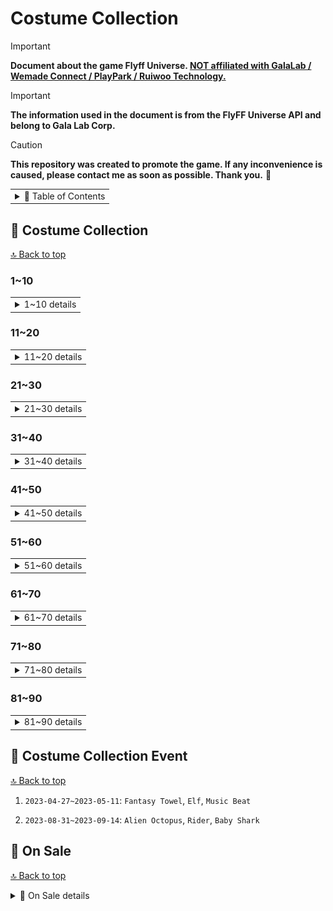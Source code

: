 # Costume Collection

> [!IMPORTANT]
> **Document about the game Flyff Universe. <ins>NOT affiliated with GalaLab / Wemade Connect / PlayPark / Ruiwoo Technology.</ins>**

> [!IMPORTANT]
> **The information used in the document is from the FlyFF Universe API and belong to Gala Lab Corp.**

> [!CAUTION]
> **This repository was created to promote the game. If any inconvenience is caused, please contact me as soon as possible. Thank you.** 🙏

<!-- Copyright 2024 © Gala Lab Corp. All Rights Reserved. -->

<table><tr><td><details><summary>📁 Table of Contents</summary>

- [Costume Collection](#costume-collection)
  - [👔 Costume Collection](#-costume-collection)
    - [1~10](#110)
    - [11~20](#1120)
    - [21~30](#2130)
    - [31~40](#3140)
    - [41~50](#4150)
    - [51~60](#5160)
    - [61~70](#6170)
    - [71~80](#7180)
    - [81~90](#8190)
  - [🎉 Costume Collection Event](#-costume-collection-event)
  - [🛒 On Sale](#-on-sale)
    - [Black Friday Costume Lucky Box](#black-friday-costume-lucky-box)
    - [🍀 costume lucky box on sale](#-costume-lucky-box-on-sale)

</details></td></tr></table>

## 👔 Costume Collection

[🔝 Back to top](#costume-collection)

### 1~10

<table><tr><td><details><summary>1~10 details</summary>

<br>

1. `2022-05-18`: `Casual Summer`

   * Suit / Shoes

   * Coral `2%`, Purple `4%`, White `6%`, Blue `8%`, Black `10%`

2. `2022-06-08`: `Fantasy Towel`

   * Hat / Suit / Shoes

   * Purple `2%`, Green `4%`, Black `6%`, Blue `6%`, White `8%`, Orange `10%`

3. `2022-06-21`: `Elf`

   * Hat / Suit / Shoes / Gloves

   * Green `10%`, Purple `6%`, Blue `2%`, Red `4%`, White `2%`, Black `8%`

<div align="center"><img src="./costume_collection/03.Elf.jpg" alt="03.Elf.jpg" width="300"/></div>

4. `2022-07-05`: `Music Beat`

   * Hat / Suit / Shoes / Gloves

<div align="center"><img src="./costume_collection/04.Music%20Beat.jpg" alt="04.Music Beat.jpg" width="300"/></div>

5. `2022-07-19`: `Alien Octopus`

   * Hat / Suit / Shoes / Gloves

<div align="center"><img src="./costume_collection/05.Alien%20Octopus.jpg" alt="05.Alien Octopus.jpg" width="300"/></div>

6. `2022-08-02`: `Rider`

   * Hat / Suit / Shoes / Gloves

<div align="center"><img src="./costume_collection/06.Rider.jpg" alt="06.Rider.jpg" width="300"/></div>

7. `2022-08-17`: `Baby Shark`

   * Hat / Suit / Shoes

<div align="center"><img src="./costume_collection/07.Baby%20Shark.jpg" alt="07.Baby Shark.jpg" width="300"/></div>

8. `2022-08-30`: `Shade Child`

   * Hat / Suit / Shoes / Gloves

<div align="center"><img src="./costume_collection/08.Shade%20Child.jpg" alt="08.Shade Child.jpg" width="300"/></div>

9.  `2022-09-15`: `Menhera Kei`

   * Hat / Suit / Shoes / Mask / Cloak

<div align="center"><img src="./costume_collection/09.Menhera%20Kei.jpg" alt="09.Menhera Kei.jpg" width="300"/></div>

10. `2022-09-29`: `Gummy Bear`

   * Hat / Suit / Shoes / Mask / Cloak

<div align="center"><img src="./costume_collection/10.Gummy%20Bear.jpg" alt="10.Gummy Bear.jpg" width="300"/></div>

</details></td></tr></table>

### 11~20

<table><tr><td><details><summary>11~20 details</summary>

<br>

11. `2022-10-14`: `Autumn`

   * Hat / Suit / Shoes / Cloak

<div align="center"><img src="./costume_collection/11.Autumn.jpg" alt="11.Autumn.jpg" width="300"/></div>

12. `2022-10-27`: `Halloween Bat`

   * Hat / Suit / Shoes / Gloves / Mask / Cloak

<div align="center"><img src="./costume_collection/12.Halloween%20Bat.jpg" alt="12.Halloween Bat.jpg" width="300"/></div>

13. `2022-11-17`: `Sport Pop`

   * Hat / Suit / Boots / Glasses / Cloak (Bag)

<div align="center"><img src="./costume_collection/13.Sport%20Pop.jpg" alt="13.Sport Pop.jpg" width="300"/></div>

14. `2022-12-01`: `Disco`

   * Hat / Suit / Boots / Glasses / Cloak (Bag)

<div align="center"><img src="./costume_collection/14.Disco.jpg" alt="14.Disco.jpg" width="300"/></div>

15. `2022-12-15`: `Wolf & Rabbit`

   * Hat / Suit / Boots / Gloves

<div align="center"><img src="./costume_collection/15.Wolf%20%26%20Rabbit.jpg" alt="15.Wolf & Rabbit.jpg" width="300"/></div>

16. `2023-01-05`: `Winter Wizard`

   * Hat / Suit / Hands / Boots / Glasses / Cloak (Bag)

<div align="center"><img src="./costume_collection/16.Winter%20Wizard.jpg" alt="16.Winter Wizard.jpg" width="300"/></div>

17. `2023-01-19`: `Winter Casual`

   * Hat / Suit / Hands / Shoes / Cloak (Backpack)

<div align="center"><img src="./costume_collection/17.Winter%20Casual.jpg" alt="17.Winter Casual.jpg" width="300"/></div>

18. `2023-02-02`: `Foxy`

   * Hat / Suit / Shoes / Cloak (Backpack) / Mask

<div align="center"><img src="./costume_collection/18.Foxy.jpg" alt="18.Foxy.jpg" width="300"/></div>

19. `2023-02-16`: `Valentine’s Rabbit`

   * Hat / Suit / Shoes / Cloak (Backpack)

<div align="center"><img src="./costume_collection/19.Valentine’s%20Rabbit.jpg" alt="19.Valentine’s Rabbit.jpg" width="300"/></div>

20. `2023-03-02`: `Cacti`

   * Hat / Suit / Shoes / Cloak (Backpack) / Mask (Lollipop)

<div align="center"><img src="./costume_collection/20.Cacti.jpg" alt="20.Cacti.jpg" width="300"/></div>

</details></td></tr></table>

### 21~30

<table><tr><td><details><summary>21~30 details</summary>

<br>

21. `2023-03-16`: `Modern Sportswear`

   * Hat / Suit / Shoes / Cloak (Backpack)

<div align="center"><img src="./costume_collection/21.Modern%20Sportswear.jpg" alt="21.Modern Sportswear.jpg" width="300"/></div>

22. `2023-03-30`: `Future Runner`

   * Hat / Suit / Shoes / Cloak (Backpack)

<div align="center"><img src="./costume_collection/22.Future%20Runner.jpg" alt="22.Future Runner.jpg" width="300"/></div>

23. `2023-04-13`: `Easter Gambler`

   * Hat / Suit / Shoes / Cloak (Backpack)

<div align="center"><img src="./costume_collection/23.Easter%20Gambler.jpg" alt="23.Easter Gambler.jpg" width="300"/></div>

24. `2023-04-27`: `Easter Magic`

   * Hat / Suit / Shoes / Mask (Glasses) / Cloak (Backpack)

<div align="center"><img src="./costume_collection/24.Easter%20Magic.jpg" alt="24.Easter Magic.jpg" width="300"/></div>

25. `2023-05-11`: `White Stripes`

   * Hat / Suit / Shoes / Cloak (Backpack)

<div align="center"><img src="./costume_collection/25.White%20Stripes.jpg" alt="25.White Stripes.jpg" width="300"/></div>

26. `2023-05-25`: `Japanese Uniform`

   * Hat / Suit / Shoes / Cloak (Backpack)

<div align="center"><img src="./costume_collection/26.Japanese%20Uniform.jpg" alt="26.Japanese Uniform.jpg" width="300"/></div>

27. `2023-06-08`: `Madrigal Guardians`

   * Helmet / Suit / Gauntlets / Shoes

<div align="center"><img src="./costume_collection/27.Madrigal%20Guardians.jpg" alt="27.Madrigal Guardians.jpg" width="300"/></div>

28. `2023-06-22`: `Neo`

   * Helmet / Suit / Shoes / Wings (Cloak) / Glasses (Mask)

<div align="center"><img src="./costume_collection/28.Neo.jpg" alt="28.Neo.jpg" width="300"/></div>

29. `2023-06-29`: `Idol`

   * Helmet / Suit / Gauntlets / Shoes

<div align="center"><img src="./costume_collection/29.Idol.jpg" alt="29.Idol.jpg" width="300"/></div>

30. `2023-07-06`: `AI Frog`

   * Helmet / Suit / Shoes / Backpack (Cloak) / Lollipop (Mask)

<div align="center"><img src="./costume_collection/30.AI%20Frog.jpg" alt="30.AI Frog.jpg" width="300"/></div>

</details></td></tr></table>

### 31~40

<table><tr><td><details><summary>31~40 details</summary>

<br>

31. `2023-07-20`: `Cake Kingdom`

   * Hat / Suit / Hands / Shoes

<div align="center"><img src="./costume_collection/31.Cake%20Kingdom.jpg" alt="31.Cake Kingdom.jpg" width="300"/></div>

32. `2023-08-03`: `AI Casual`

   * Helmet / Suit / Shoes

<div align="center"><img src="./costume_collection/32.AI%20Casual.jpg" alt="32.AI Casual.jpg" width="300"/></div>

33. `2023-08-17`: `AI Yukata`

   * Helmet / Suit / Shoes

<div align="center"><img src="./costume_collection/33.AI%20Yukata.jpg" alt="33.AI Yukata.jpg" width="300"/></div>

34. `2023-08-31`: `Police`

   * Helmet / Suit / Shoes

<div align="center"><img src="./costume_collection/34.Police.jpg" alt="34.Police.jpg" width="300"/></div>

35. `2023-09-14`: `2023 Summer`

   * Hat / Suit / Shoes / Back-Worn Hat / Glasses

<div align="center"><img src="./costume_collection/35.2023%20Summer.jpg" alt="35.2023 Summer.jpg" width="300"/></div>

36. `2023-09-26`: `Star`

   * Hat / Suit / Shoes / Backpack / Glasses

<div align="center"><img src="./costume_collection/36.Star.jpg" alt="36.Star.jpg" width="300"/></div>

37. `2023-10-12`: `Oni`

   * Hat / Suit / Shoes / Backpack / Mask

<div align="center"><img src="./costume_collection/37.Oni.jpg" alt="37.Oni.jpg" width="300"/></div>

38. `2023-10-26`: `Exorcist`

   * Hat / Suit / Shoes / Cloak

<div align="center"><img src="./costume_collection/38.Exorcist.jpg" alt="38.Exorcist.jpg" width="300"/></div>

39. `2023-11-02`: `Modern Halloween`

   * Hat / Suit / Shoes / Backpack / Mask

<div align="center"><img src="./costume_collection/39.Modern%20Halloween.jpg" alt="39.Modern%20Halloween.jpg" width="300"/></div>

40. `2023-11-09`: `Military 2023`

   * Hat / Suit / Hands / Shoes / Cloak

<div align="center"><img src="./costume_collection/40.Military%202023.jpg" alt="40.Military%202023.jpg" width="300"/></div>

</details></td></tr></table>

### 41~50

<table><tr><td><details><summary>41~50 details</summary>

<br>

41. `2023-11-23`: `Thanksgiving`

   * Hat / Suit / Shoes

<div align="center"><img src="./costume_collection/41.Thanks_Giving_Costume.jpg" alt="41.Thanks_Giving_Costume.jpg" width="300"/></div>

42. `2023-12-08`: `Carnival Traveler`

   * Hat / Suit / Shoes / Backpack / Glasses

<div align="center"><img src="./costume_collection/42.Carnival_Traveler.jpg" alt="42.Carnival Traveler.jpg" width="300"/></div>

43. `2023-12-21`: `Candy Cane`

   * Hat / Suit / Hands / Shoes / Backpack / Glasses

<div align="center"><img src="./costume_collection/43.Candy_Cane.jpg" alt="43.Candy_Cane.jpg" width="300"/></div>

44.  `2024-01-04`: `Artificial`

   * Hat / Suit / Hands / Shoes / Cloak

<div align="center"><img src="./costume_collection/44.Artificial.jpg" alt="44.Artificial.jpg" width="300"/></div>

45.  `2024-01-18`: `Emerald Explorer`

   * Hat / Suit / Hands / Shoes / Backpack / Swords

<div align="center"><img src="./costume_collection/45.Emerald_Explorer.jpg" alt="45.Emerald_Explorer.jpg" width="300"/></div>

46.  `2024-02-01`: `Snowy`

   * Hat / Suit / Hands / Shoes / Backpack / Glasses

<div align="center"><img src="./costume_collection/46.Snowy.jpg" alt="46.Snowy.jpg" width="300"/></div>

47. `2024-02-15`: `Valentine 2024`

   * Hat / Suit / Hands / Shoes

<div align="center"><img src="./costume_collection/47.Valentine_2024.jpg" alt="47.Valentine_2024.jpg" width="300"/></div>

48. `2024-02-22`: `Teddy Bear 2024`

   * Hat / Suit / Hands / Shoes / Mask / Backpack

<div align="center"><img src="./costume_collection/48.Teddy_Bear_2024.jpg" alt="48.Teddy_Bear_2024.jpg" width="300"/></div>

49. `2024-02-28`: `Glitch Pop`

   * Hat / Suit / Shoes / Backpack / Glasses

<div align="center"><img src="./costume_collection/49.Glitch_Pop.jpg" alt="49.Glitch_Pop.jpg" width="300"/></div>

50. `2024-03-07`: `Tiger Stripes`

   * Hat / Suit / Hands / Shoes

<div align="center"><img src="./costume_collection/50.Tiger_Stripes.jpg" alt="50.Tiger_Stripes.jpg" width="300"/></div>

</details></td></tr></table>

### 51~60

<table><tr><td><details><summary>51~60 details</summary>

<br>

51. `2024-03-14`: `Tuxedo Luxury`

   * Hat / Suit / Shoes / Mask / Cloak

<div align="center"><img src="./costume_collection/51.Tuxedo_Luxury.jpg" alt="51.Tuxedo_Luxury.jpg" width="300"/></div>

52. `2024-03-28`: `Future Easter`

   * Hat / Hands / Suit / Shoes / Cloak

<div align="center"><img src="./costume_collection/52.Future_Easter.jpg" alt="52.Future_Easter.jpg" width="300"/></div>

53. `2024-04-11`: `Shadow Hunter`

   * Hat / Hands / Suit / Shoes / Mask

<div align="center"><img src="./costume_collection/53.Shadow_Hunter.jpg" alt="53.Shadow_Hunter.jpg" width="300"/></div>

54. `2024-04-25`: `Safari Explorer`

   * Hat / Hands / Suit / Shoes / Backpack

<div align="center"><img src="./costume_collection/54.Safari_Explorer.jpg" alt="54.Safari_Explorer.jpg" width="300"/></div>

55. `2024-05-09`: `Spring Bunny 2024`

   * Hat / Hands / Suit / Shoes / Mask / Backpack

<div align="center"><img src="./costume_collection/55.Spring_Bunny_2024.jpg" alt="55.Spring_Bunny_2024.jpg" width="300"/></div>

56. `2024-05-23`: `Anniversary 2024`

   * Hat / Hands / Suit / Shoes / Mask / Backpack / Eye Patch / Bag

<div align="center"><img src="./costume_collection/56.Anniversary_2024.jpg" alt="56.Anniversary_2024.jpg" width="300"/></div>

57. `2024-06-04`: `2024 School Uniform`

   * Hair / Hands / Suit / Shoes / Backpack / Mask

<div align="center"><img src="./costume_collection/57.2024_School_Uniform.jpg" alt="57.2024_School_Uniform.jpg" width="300"/></div>

58. `2024-06-13`: `Spring Qipao`

   * Hair / Suit / Shoes / Mask / Umbrella

<div align="center"><img src="./costume_collection/58.Spring_Qipao.jpg" alt="58.Spring_Qipao.jpg" width="300"/></div>

59. `2024-06-20`: `Magical Kid`

   * Hair / Hands / Suit / Shoes / Glasses

<div align="center"><img src="./costume_collection/59.Magical_Kid.jpg" alt="59.Magical_Kid.jpg" width="300"/></div>

60. `2024-07-04`: `Big Wave Surfing`

   * Hair / Suit / Shoes / Surf

<div align="center"><img src="./costume_collection/60.Big_Wave_Surfing.jpg" alt="60.Big_Wave_Surfing.jpg" width="300"/></div>

</details></td></tr></table>

### 61~70

<table><tr><td><details><summary>61~70 details</summary>

<br>

61. `2024-07-18`: `Space Engineer`

   * Hair / Hands / Suit / Shoes / Jetpack

<div align="center"><img src="./costume_collection/61.Space_Engineer.jpg" alt="61.Space_Engineer.jpg" width="300"/></div>

62. `2024-08-01`: `Steampunk Wizard`

   * Hair / Hands / Suit / Shoes / Jetpack

<div align="center"><img src="./costume_collection/62.Steampunk_Wizard.jpg" alt="62.Steampunk_Wizard.jpg" width="300"/></div>

63. `2024-08-13`: `Little Butterflies`

   * Hair / Suit / Shoes / Little Butterfly (mask) / Back Ring (Cloak 1) / Ring (Cloak 2)

<div align="center"><img src="./costume_collection/63.Little_Butterflies.jpg" alt="63.Little_Butterflies.jpg" width="300"/></div>

64. `2024-08-29`: `Eastern Warrior`

   * Hat / Suit / Hands / Shoes / Cloak

<div align="center"><img src="./costume_collection/64.Eastern_Warrior.jpg" alt="64.Eastern_Warrior.jpg" width="300"/></div>

65. `2024-09-10`: `Overalls`

   * Hat / Suit / Shoes / RGB Speaker (Cloak)

<div align="center"><img src="./costume_collection/65.Overalls.jpg" alt="65.Overalls.jpg" width="300"/></div>

66. `2024-09-24`: `Banana Hero`

   * Hat / Suit / Hands / Shoes / Glasses / Cloak

<div align="center"><img src="./costume_collection/66.Banana_Hero.jpg" alt="66.Banana_Hero.jpg" width="300"/></div>

67. `2024-10-08`: `Navy 2024`

   * Hat / Suit / Hands / Shoes / Glasses / Cloak

<div align="center"><img src="./costume_collection/67.Navy_2024.jpg" alt="67.Navy_2024.jpg" width="300"/></div>

68. `2024-10-24`: `Persian Warrior`

   * Hat / Suit / Hands / Shoes / Mask / Backpack

<div align="center"><img src="./costume_collection/68.Persian_Warrior.jpg" alt="68.Persian_Warrior.jpg" width="300"/></div>

69. `2024-10-31`: `Necromancer`

   * Hat / Suit / Hands / Shoes / Mask / Cloak

<div align="center"><img src="./costume_collection/69.Necromancer.jpg" alt="69.Necromancer.jpg" width="300"/></div>

70. `2024-11-07`: `Wickedstein`

   * Hat / Suit / Shoes / Mask

<div align="center"><img src="./costume_collection/70.Wickedstein.jpg" alt="70.Wickedstein.jpg" width="300"/></div>

</details></td></tr></table>

### 71~80

<table><tr><td><details><summary>71~80 details</summary>

<br>

71. `2024-11-21`: `Medieval Knight`

   * Hat / Suit / Hands / Shoes / Cloak

<div align="center"><img src="./costume_collection/71.Medieval_Knight.jpg" alt="71.Medieval_Knight.jpg" width="300"/></div>

72. `2024-11-28`: `Turkeylicious`

   * Hat / Suit / Hands / Shoes / Cloak

<div align="center"><img src="./costume_collection/72.Turkeylicious.jpg" alt="72.Turkeylicious.jpg" width="300"/></div>

73. `2024-12-19`: `Xmas 2024 White Edition`

   * Hat / Suit / Shoes / Mask / Cloak

<div align="center"><img src="./costume_collection/73.Xmas_2024_White_Edition.jpg" alt="73.Xmas_2024_White_Edition.jpg" width="300"/></div>

74. `2024-12-25`: `Christmas Star`

   * Hat / Suit / Hands / Shoes / Mask / Cloak

<div align="center"><img src="./costume_collection/74.Christmas_Star.jpg" alt="74.Christmas_Star.jpg" width="300"/></div>

75. `2025-01-09`: `Northern Warrior`

   * Hat / Suit / Shoes / Cloak

<div align="center"><img src="./costume_collection/75.Northern_Warrior.jpg" alt="75.Northern_Warrior" width="300"/></div>

76. `2025-01-24`: `Snake Samurai`

   * Hat / Suit / Shoes

<div align="center"><img src="./costume_collection/76.Snake_Samurai.jpg" alt="76.Snake_Samurai" width="300"/></div>

77. `2025-02-06`: `Luxury Winter`

   * Hat / Suit / Hands / Shoes / Mask / Backpack

<div align="center"><img src="./costume_collection/77.Luxury_Winter.jpg" alt="77.Luxury_Winter" width="300"/></div>

78. `2025-02-20`: `Neon Valentine`

   * Hat / Suit / Hands / Shoes / Glasses / Backpack

<div align="center"><img src="./costume_collection/78.Neon_Valentine.jpg" alt="78.Neon_Valentine" width="300"/></div>

79. `2025-03-06`: `Hanbok 2025`

   * Hat / Suit / Hands / Shoes / Bag

<div align="center"><img src="./costume_collection/79.Hanbok_2025.jpg" alt="79.Hanbok_2025" width="300"/></div>

80. `2025-03-20`: `Cyberpunk 2025`

   * Hat / Suit / Hands / Shoes / Skateboard / Mask

<div align="center"><img src="./costume_collection/80.Cyberpunk_2025.jpg" alt="80.Cyberpunk_2025" width="300"/></div>

</details></td></tr></table>

### 81~90

<table><tr><td><details><summary>81~90 details</summary>

<br>

81. `2025-04-03`: `Spring Picnic`

   * Hat / Suit / Hands/ Shoes / Bag

<div align="center"><img src="./costume_collection/81.Spring_Picnic.jpg" alt="81.Spring_Picnic.jpg" width="300"/></div>

82. `2025-04-17`: `Easter Rabbit 2025`

   * Hat / Suit / Shoes / Backpack

<div align="center"><img src="./costume_collection/82.Easter_Rabbit_2025.jpg" alt="82.Easter_Rabbit_2025.jpg" width="300"/></div>

</details></td></tr></table>

## 🎉 Costume Collection Event

[🔝 Back to top](#costume-collection)

1. `2023-04-27~2023-05-11`: `Fantasy Towel`, `Elf`, `Music Beat`

2. `2023-08-31~2023-09-14`: `Alien Octopus`, `Rider`, `Baby Shark`

## 🛒 On Sale

[🔝 Back to top](#costume-collection)

<details><summary>📁 On Sale details</summary>

### Black Friday Costume Lucky Box

<div align="center"><img src="./costume_collection/black_friday_special_sales_2023.png" alt="black_friday_special_sales_2023.png" width="400"/></div>

> [🔔item-shop-news @wemadeconnect @[GM] Pang (discord flyff universe)](https://discord.com/channels/778915844070834186/1034809950356111390/1177389181723496498 "🔔item-shop-news @wemadeconnect @[GM] Pang (discord flyff universe)")

* `2023-11-24~2023-11-27`: **Blackfriday Costume Lucky Box** will provide past costumes and here are the available costumes from this box:

   * Casual Summer
   * Fantasy Towel
   * Elf
   * Music Beat
   * White Stripes
   * Rider
   * Shade Child
   * Menhera Kei
   * Gummy Bear
   * Winter Wizard

<div align="center"><img src="./costume_collection/black_friday_special_sales_2024.png" alt="black_friday_special_sales_2024.png" width="400"/></div>

> [🔔item-shop-news @wemadeconnect @[GM] Pang (discord flyff universe)](https://discord.com/channels/778915844070834186/1034809950356111390/1311623168099618826 "🔔item-shop-news @wemadeconnect @[GM] Pang (discord flyff universe)")

* `2024-11-29~2024-12-01`: **2024 Blackfriday Costume Lucky Box** will provide past costumes and here are the available costumes from this box:


   * Menhera Kei
   * Carnival Traveler
   * Winter Casual Set
   * Gummy Bear
   * Foxy
   * Star
   * Tuxedo Luxury
   * Snowy
   * AI Casual
   * Disco

### 🍀 costume lucky box on sale

* `2024-03-21~2024-03-27`: costume lucky box on sale everyday up to 20%.

  <div align="center"><img src="./costume_collection/fashionsale_20240321.png" alt="fashionsale_20240321.png" width="400"/></div>

  > [🔔item-shop-news @wemadeconnect @[GM] Pang (discord flyff universe)](https://discord.com/channels/778915844070834186/1034809950356111390/1219918480032403557 "🔔item-shop-news @wemadeconnect @[GM] Pang (discord flyff universe)")

  * Alien Octopus
  * Baby Shark
  * Shade Child
  * Future Runner
  * Disco Lucky
  * Wolf & Rabbit
  * Foxy

* `2024-04-19~2024-04-21`: 2 costume boxes will be on sale!

  > [🔔item-shop-news @wemadeconnect @[GM] Pang (discord flyff universe)](https://discord.com/channels/778915844070834186/1034809950356111390/1230428448363642890 "🔔item-shop-news @wemadeconnect @[GM] Pang (discord flyff universe)")

  * Japanese Uniform Lucky Box
  * AI Frog Lucky Box

* `2024-05-09~2024-05-23`: 2nd Anniversary Costume Lucky Box.

  > [🔔item-shop-news @wemadeconnect @[GM] Pang (discord flyff universe)](https://discord.com/channels/778915844070834186/1034809950356111390/1238046856374648905 "🔔item-shop-news @wemadeconnect @[GM] Pang (discord flyff universe)")

  <div align="center"><img src="./costume_collection/2ndAnni_Luck_box.png" alt="2ndAnni_Luck_box.png" width="400"/></div>

* `2024-08-16~2024-08-22`: Memorial Summer Lucky Box

  > [🔔item-shop-news @wemadeconnect @[GM] Pang (discord flyff universe)](https://discord.com/channels/778915844070834186/1034809950356111390/1273189557596192821 "🔔item-shop-news @wemadeconnect @[GM] Pang (discord flyff universe)")

<div align="center"><img src="./costume_collection/Memorial_SummerM.png" alt="Memorial_SummerM.png" width="400"/> <img src="./costume_collection/Memorial_SummerF.png" alt="Memorial_SummerF.png" width="400"/></div>

</details>
